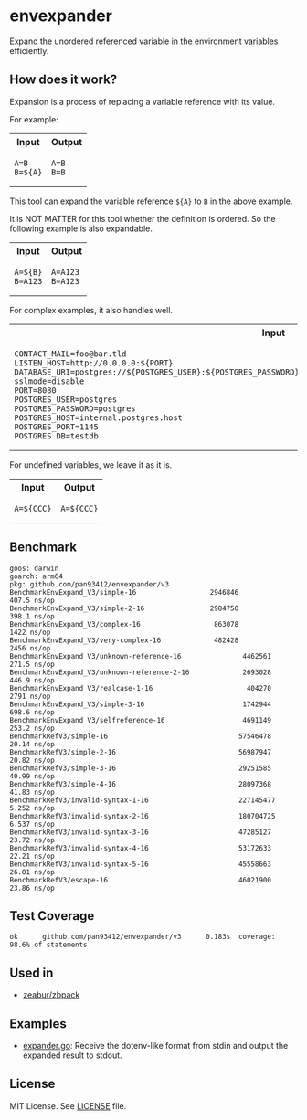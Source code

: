 <!-- markdownlint-disable MD033 -->

# envexpander

Expand the unordered referenced variable in the environment variables efficiently.

## How does it work?

Expansion is a process of replacing a variable reference with its value.

For example:

<table>
<tr>
    <th>Input</th>
    <th>Output</th>
</tr><tr>
<td>

```env
A=B
B=${A}
```

</td>
<td>

```env
A=B
B=B
```

</td>
</tr>
</table>

This tool can expand the variable reference `${A}` to `B` in the above example.

It is NOT MATTER for this tool whether the definition is ordered. So the following example is also expandable.

<table>
<tr>
    <th>Input</th>
    <th>Output</th>
</tr><tr>
<td>

```env
A=${B}
B=A123
```

</td>
<td>

```env
A=A123
B=A123
```

</td>
</tr>
</table>

For complex examples, it also handles well.

<table>
<tr>
    <th>Input</th>
    <th>Output</th>
</tr><tr>
<td>

```env
CONTACT_MAIL=foo@bar.tld
LISTEN_HOST=http://0.0.0.0:${PORT}
DATABASE_URI=postgres://${POSTGRES_USER}:${POSTGRES_PASSWORD}@${POSTGRES_HOST}:${POSTGRES_PORT}/${POSTGRES_DB}?sslmode=disable
PORT=8080
POSTGRES_USER=postgres
POSTGRES_PASSWORD=postgres
POSTGRES_HOST=internal.postgres.host
POSTGRES_PORT=1145
POSTGRES_DB=testdb
```

</td>
<td>

```env
CONTACT_MAIL=foo@bar.tld
LISTEN_HOST=http://0.0.0.0:8080
DATABASE_URI=postgres://postgres:postgres@internal.postgres.host:1145/testdb?sslmode=disable
PORT=8080
POSTGRES_USER=postgres
POSTGRES_PASSWORD=postgres
POSTGRES_HOST=internal.postgres.host
POSTGRES_PORT=1145
POSTGRES_DB=testdb
```

</td>
</tr>
</table>

For undefined variables, we leave it as it is.

<table>
<tr>
    <th>Input</th>
    <th>Output</th>
</tr><tr>
<td>

```env
A=${CCC}
```

</td>
<td>

```env
A=${CCC}
```

</td>
</tr>
</table>

## Benchmark

```plain
goos: darwin
goarch: arm64
pkg: github.com/pan93412/envexpander/v3
BenchmarkEnvExpand_V3/simple-16                  2946846               407.5 ns/op
BenchmarkEnvExpand_V3/simple-2-16                2984750               398.1 ns/op
BenchmarkEnvExpand_V3/complex-16                  863078              1422 ns/op
BenchmarkEnvExpand_V3/very-complex-16             482428              2456 ns/op
BenchmarkEnvExpand_V3/unknown-reference-16               4462561               271.5 ns/op
BenchmarkEnvExpand_V3/unknown-reference-2-16             2693028               446.9 ns/op
BenchmarkEnvExpand_V3/realcase-1-16                       404270              2791 ns/op
BenchmarkEnvExpand_V3/simple-3-16                        1742944               698.6 ns/op
BenchmarkEnvExpand_V3/selfreference-16                   4691149               253.2 ns/op
BenchmarkRefV3/simple-16                                57546478                20.14 ns/op
BenchmarkRefV3/simple-2-16                              56987947                20.82 ns/op
BenchmarkRefV3/simple-3-16                              29251585                40.99 ns/op
BenchmarkRefV3/simple-4-16                              28097368                41.83 ns/op
BenchmarkRefV3/invalid-syntax-1-16                      227145477                5.252 ns/op
BenchmarkRefV3/invalid-syntax-2-16                      180704725                6.537 ns/op
BenchmarkRefV3/invalid-syntax-3-16                      47285127                23.72 ns/op
BenchmarkRefV3/invalid-syntax-4-16                      53172633                22.21 ns/op
BenchmarkRefV3/invalid-syntax-5-16                      45558663                26.01 ns/op
BenchmarkRefV3/escape-16                                46021900                23.86 ns/op
```

## Test Coverage

```plain
ok      github.com/pan93412/envexpander/v3      0.183s  coverage: 98.6% of statements
```

## Used in

- [zeabur/zbpack](https://github.com/zeabur/zbpack)

## Examples

- [expander.go](./examples/expander.go): Receive the dotenv-like format from stdin and output the expanded result to stdout.

## License

MIT License. See [LICENSE](./LICENSE) file.
